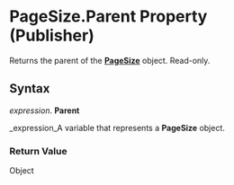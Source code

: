 
# PageSize.Parent Property (Publisher)

Returns the parent of the  **[PageSize](f31b08cc-2c76-e2d6-d1ae-6dcf2ac5824c.md)** object. Read-only.


## Syntax

 _expression_. **Parent**

 _expression_A variable that represents a  **PageSize** object.


### Return Value

Object

